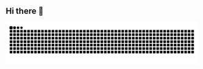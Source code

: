 ## Hi there 👋

![dark_snake](https://raw.githubusercontent.com/Huaijin2005/Huaijin2005/output/github-contribution-grid-snake-dark.svg)
<!-- ![light_snake](https://raw.githubusercontent.com/Huaijin2005/Huaijin2005/output/github-contribution-grid-snake.svg) -->

<!--
**Huaijin2005/Huaijin2005** is a ✨ _special_ ✨ repository because its `README.md` (this file) appears on your GitHub profile.

Here are some ideas to get you started:

- 🔭 I’m currently working on ...
- 🌱 I’m currently learning ...
- 👯 I’m looking to collaborate on ...
- 🤔 I’m looking for help with ...
- 💬 Ask me about ...
- 📫 How to reach me: ...
- 😄 Pronouns: ...
- ⚡ Fun fact: ...
-->
